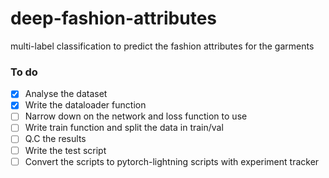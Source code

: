 # deep-fashion-attributes
multi-label classification to predict the fashion attributes for the garments


### To do
- [X] Analyse the dataset
- [X] Write the dataloader function
- [ ] Narrow down on the network and loss function to use
- [ ] Write train function and split the data in train/val
- [ ] Q.C the results
- [ ] Write the test script
- [ ] Convert the scripts to pytorch-lightning scripts with experiment tracker